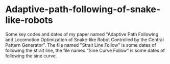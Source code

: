 # Adaptive-path-following-of-snake-like-robots
Some key codes and dates of my paper named "Adaptive Path Following and Locomotion Optimization of Snake-like Robot Controlled by the Central Pattern Generator".
The file named "Strait Line Follow" is some dates of following the strait line, the file named "Sine Curve Follow" is some dates of following the sine curve. 
